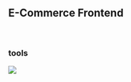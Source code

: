 <h2>E-Commerce Frontend</h2><br>

<h3>tools</h3>
<img src="https://img.shields.io/badge/react-61DAFB?style=for-the-badge&logo=react&logoColor=black">

